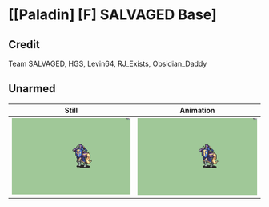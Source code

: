 # [\[Paladin\] \[F\] SALVAGED Base]

## Credit

Team SALVAGED, HGS, Levin64, RJ_Exists, Obsidian_Daddy
	
## Unarmed

| Still | Animation |
| :---: | :-------: |
| ![Unarmed still](./Unarmed_000.png) | ![Unarmed animation](./Unarmed.gif) |
